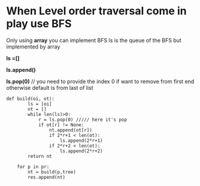# When Level order traversal come in play use BFS

Only using **array** you can implement BFS 
ls is the queue of the BFS but implemented by array 

**ls =[]**                                                                        

**ls.append()**

**ls.pop(0)** // you need to provide the index 0 if want to remove from first end otherwise default is from last of list

```
def build(oi, ot):
        ls = [oi]
        nt = [] 
        while len(ls)>0:
            r = ls.pop(0) ///// here it's pop
            if ot[r] != None:
                nt.append(ot[r])
                if 2*r+1 < len(ot):
                    ls.append(2*r+1)
                if 2*r+2 < len(ot):
                    ls.append(2*r+2)
        return nt

    for p in pr:
        nt = build(p,tree)
        res.append(nt)
```
